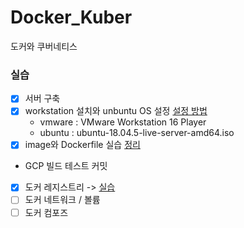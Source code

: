 # Docker_Kuber
도커와 쿠버네티스

### 실습
 - [X] 서버 구축
  - [X] workstation 설치와 unbuntu OS 설정 [설정 방법](https://dev-chung.tistory.com/41)
    - vmware : VMware Workstation 16 Player
    - ubuntu : ubuntu-18.04.5-live-server-amd64.iso
 - [X] image와 Dockerfile 실습 [정리](https://dev-chung.tistory.com/42)

* GCP 빌드 테스트 커밋
 - [x] 도커 레지스트리
   -> [실습](https://github.com/Lee-Chungsun/portfolio)
 - [ ] 도커 네트워크 / 볼륨
 - [ ] 도커 컴포즈
